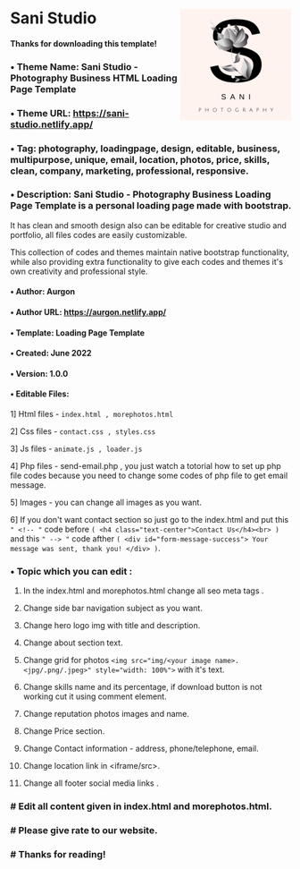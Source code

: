 # Sani Studio <img align="right" height="200px" src="img/icon.png">

#### Thanks for downloading this template!

### • Theme Name: Sani Studio - Photography Business HTML Loading Page Template

### • Theme URL: https://sani-studio.netlify.app/

### • Tag: photography, loadingpage, design,  editable, business, multipurpose, unique, email, location, photos, price, skills, clean, company, marketing, professional, responsive.

### • Description: Sani Studio - Photography Business Loading Page Template is a personal loading page made with bootstrap.

It has clean and smooth design also can be editable for creative studio and portfolio, all files codes are easily customizable.

This collection of codes and themes maintain native bootstrap functionality, while also providing extra functionality to give each codes and themes it's own creativity and professional style.

#### • Author: Aurgon

#### • Author URL: https://aurgon.netlify.app/

#### • Template: Loading Page Template

#### • Created: June 2022

#### • Version: 1.0.0

#### • Editable Files: 

1] Html files - ``index.html , morephotos.html``

2] Css files - ``contact.css , styles.css``

3] Js files - ``animate.js , loader.js``

4] Php files - send-email.php , you just watch a totorial how to set up php file codes because you need to change some codes of php file to get email message.

5] Images - you can change all images as you want.

6] If you don't want contact section so just go to the index.html and put this ``" <!-- "`` code before ``( <h4 class="text-center">Contact Us</h4><br> )`` and this ``" --> "`` code afther ``( <div id="form-message-success"> Your message was sent, thank you! </div> )``.

### • Topic which you can edit : 

1) In the index.html and morephotos.html change all seo meta tags .

2) Change side bar navigation subject as you want.

3) Change hero logo img with title and description.

4) Change about section text.

5) Change grid for photos ``<img src="img/<your image name>.<jpg/.png/.jpeg>" style="width: 100%">`` with it's text.

6) Change skills name and its percentage, if download button is not working cut it using comment element.

7) Change reputation photos images and name.

8) Change Price section.

9) Change Contact information - address, phone/telephone, email.

10) Change location link in <iframe/src>.

11) Change all footer social media links .

### # Edit all content given in index.html and morephotos.html.

### # Please give rate to our website.

### # Thanks for reading! 

